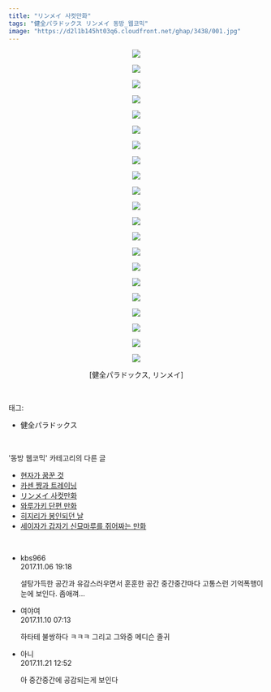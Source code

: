 ```yaml
---
title: "リンメイ 사컷만화"
tags: "健全パラドックス リンメイ 동방_웹코믹"
image: "https://d2l1b145ht03q6.cloudfront.net/ghap/3438/001.jpg"
---
```

<div class="article">
<p style="text-align: center; clear: none; float: none;"><img src="{{ site.imgserver1 }}/ghap/3438/001.jpg"/></p>
<p style="text-align: center; clear: none; float: none;"><img src="{{ site.imgserver1 }}/ghap/3438/002.jpg"/></p>
<p style="text-align: center; clear: none; float: none;"><img src="{{ site.imgserver1 }}/ghap/3438/003.jpg"/></p>
<p style="text-align: center; clear: none; float: none;"><img src="{{ site.imgserver1 }}/ghap/3438/004.jpg"/></p>
<p style="text-align: center; clear: none; float: none;"><img src="{{ site.imgserver1 }}/ghap/3438/005.jpg"/></p>
<p style="text-align: center; clear: none; float: none;"><img src="{{ site.imgserver1 }}/ghap/3438/006.jpg"/></p>
<p style="text-align: center; clear: none; float: none;"><img src="{{ site.imgserver1 }}/ghap/3438/007.jpg"/></p>
<p style="text-align: center; clear: none; float: none;"><img src="{{ site.imgserver1 }}/ghap/3438/008.jpg"/></p>
<p style="text-align: center; clear: none; float: none;"><img src="{{ site.imgserver1 }}/ghap/3438/009.jpg"/></p>
<p style="text-align: center; clear: none; float: none;"><img src="{{ site.imgserver1 }}/ghap/3438/010.jpg"/></p>
<p style="text-align: center; clear: none; float: none;"><img src="{{ site.imgserver1 }}/ghap/3438/011.jpg"/></p>
<p style="text-align: center; clear: none; float: none;"><img src="{{ site.imgserver1 }}/ghap/3438/012.jpg"/></p>
<p style="text-align: center; clear: none; float: none;"><img src="{{ site.imgserver1 }}/ghap/3438/013.jpg"/></p>
<p style="text-align: center; clear: none; float: none;"><img src="{{ site.imgserver1 }}/ghap/3438/014.jpg"/></p>
<p style="text-align: center; clear: none; float: none;"><img src="{{ site.imgserver1 }}/ghap/3438/015.jpg"/></p>
<p style="text-align: center; clear: none; float: none;"><img src="{{ site.imgserver1 }}/ghap/3438/016.jpg"/></p>
<p style="text-align: center; clear: none; float: none;"><img src="{{ site.imgserver1 }}/ghap/3438/017.jpg"/></p>
<p style="text-align: center; clear: none; float: none;"><img src="{{ site.imgserver1 }}/ghap/3438/018.jpg"/></p>
<p style="text-align: center; clear: none; float: none;"><img src="{{ site.imgserver1 }}/ghap/3438/019.jpg"/></p>
<p style="text-align: center; clear: none; float: none;"><img src="{{ site.imgserver1 }}/ghap/3438/020.jpg"/></p>
<p style="text-align: center; clear: none; float: none;"><img src="{{ site.imgserver1 }}/ghap/3438/021.jpg"/></p>
<p style="text-align: center; clear: none; float: none;">[健全パラドックス, リンメイ]</p>
</div><br/>
<div class="tagTrail">
<p>태그: </p>
<ul>
<li>健全パラドックス</li>
</ul>
</div><br/>
<div class="another">
<p>'동방 웹코믹' 카테고리의 다른 글</p>
<ul>
<li><a href="/ghap_3442">현자가 꿈꾼 것</a></li>
<li><a href="/ghap_3440">카센 쨩과 트레이닝</a></li>
<li><a href="/ghap_3438">リンメイ 사컷만화</a></li>
<li><a href="/ghap_3415">와루가키 단편 만화</a></li>
<li><a href="/ghap_3414">히지리가 봉인되던 날</a></li>
<li><a href="/ghap_3399">세이자가 갑자기 신묘마루를 쥐어짜는 만화</a></li>
</ul>
</div><br/>
<div class="cb_module cb_fluid">
<div class="cb_wrt cb_profile">
<div class="comment">
<ul>
<li class="cb_thumb_off" id="comment15124081">
<div class="cb_comment_area">
<div class="cb_info_area">
<div class="cb_section">
<span class="cb_nick_name">kbs966</span>
</div>
<div class="cb_section">
<span class="cb_date">2017.11.06 19:18 </span>
</div>
</div>
<div class="cb_dsc_comment">
<p class="cb_dsc">
											설탕가득한 공간과 유감스러우면서 훈훈한 공간 중간중간마다 고통스런 기억폭행이 눈에 보인다. 좀애껴...
										</p>
</div>
</div></li>
<li class="cb_thumb_off" id="comment15126456">
<div class="cb_comment_area">
<div class="cb_info_area">
<div class="cb_section">
<span class="cb_nick_name">여야여</span>
</div>
<div class="cb_section">
<span class="cb_date">2017.11.10 07:13 </span>
</div>
</div>
<div class="cb_dsc_comment">
<p class="cb_dsc">
											하타테 불쌍하다 ㅋㅋㅋ 그리고 그와중 메디슨 졸귀
										</p>
</div>
</div></li>
<li class="cb_thumb_off" id="comment15134187">
<div class="cb_comment_area">
<div class="cb_info_area">
<div class="cb_section">
<span class="cb_nick_name">아니</span>
</div>
<div class="cb_section">
<span class="cb_date">2017.11.21 12:52 </span>
</div>
</div>
<div class="cb_dsc_comment">
<p class="cb_dsc">
											아 중간중간에 공감되는게 보인다 
										</p>
</div>
</div></li>
</ul>
</div>
</div><!-- commentList close -->
</div><br/>
